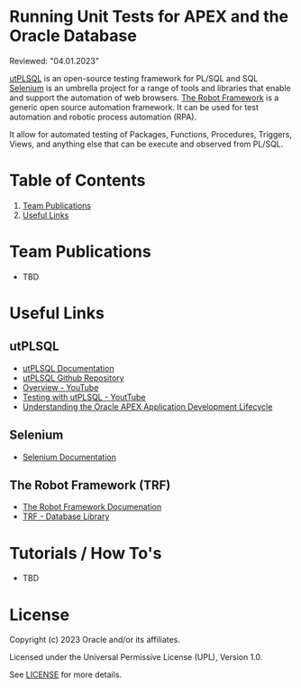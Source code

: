 # Running Unit Tests for APEX and the Oracle Database
Reviewed: "04.01.2023"

[utPLSQL](https://www.utplsql.org/about.html) is an open-source testing framework for PL/SQL and SQL
[Selenium](https://www.selenium.dev/) is an umbrella project for a range of tools and libraries that enable and support the automation of web browsers.
[The Robot Framework](https://robotframework.org/?tab=0&example=Advanced%20Example#getting-started) is a generic open source automation framework. It can be used for test automation and robotic process automation (RPA).

It allow for automated testing of Packages, Functions, Procedures, Triggers, Views, and anything else that can be execute and observed from PL/SQL.

# Table of Contents
 
1. [Team Publications](#team-publications)
2. [Useful Links](#useful-links)

 
# Team Publications
- TBD

# Useful Links
## utPLSQL
- [utPLSQL Documentation](https://www.utplsql.org/documentation.html)
- [utPLSQL Github Repository](https://github.com/utPLSQL/utPLSQL)
- [Overview - YouTube](https://www.youtube.com/watch?v=zFtUmAe61mg "Extending Oracle Database DevOps with Automated PL/SQL Unit Testing (by Shay Shmeltzer) Overview of running utPLSQL unit tests within Oracle Developer Cloud")
- [Testing with utPLSQL - YoutTube](https://www.youtube.com/watch?v=OxHMaOiPitI "Oracle Groundbreakers - Testing with utPLSQL (by Philipp Salvisberg) Presentation on 28th October 2020 at Oracle Groundbreakers APAC Virtual Tour")
- [Understanding the Oracle APEX Application Development Lifecycle](https://apex.oracle.com/go/lifecycle-technical-paper)

## Selenium
- [Selenium Documentation](https://www.selenium.dev/documentation/)

## The Robot Framework (TRF)
- [The Robot Framework Documenation](https://docs.robotframework.org/docs)
- [TRF - Database Library](https://docs.robotframework.org/docs/different_libraries/database "Database Library is a Robot Framework library that provides keywords for interacting with databases.")

# Tutorials / How To's
- TBD


# License
 
Copyright (c) 2023 Oracle and/or its affiliates.
 
Licensed under the Universal Permissive License (UPL), Version 1.0.
 
See [LICENSE]( https://github.com/oracle-devrel/technology-engineering/blob/folder-structure/LICENSE) for more details.

